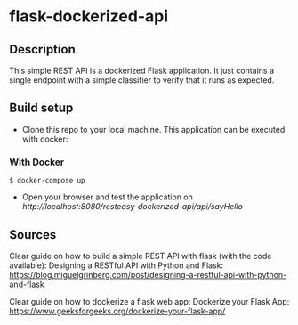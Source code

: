 # flask-dockerized-api

## Description

This simple REST API is a dockerized Flask application.
It just contains a single endpoint with a simple classifier to verify that it runs as expected.

## Build setup

- Clone this repo to your local machine. This application can be executed with docker:

### With Docker

```
$ docker-compose up
```

- Open your browser and test the application on *http://localhost:8080/resteasy-dockerized-api/api/sayHello*

## Sources

Clear guide on how to build a simple REST API with flask (with the code available):
Designing a RESTful API with Python and Flask: https://blog.miguelgrinberg.com/post/designing-a-restful-api-with-python-and-flask 

Clear guide on how to dockerize a flask web app: Dockerize your Flask App: https://www.geeksforgeeks.org/dockerize-your-flask-app/ 
